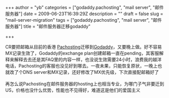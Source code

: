 +++
author = "yb"
categories = ["godaddy.pachosting", "mail server", "邮件服务器"]
date = 2009-06-23T16:39:29Z
description = ""
draft = false
slug = "mail-server-migration"
tags = ["godaddy.pachosting", "mail server", "邮件服务器"]
title = "邮件服务器迁移godaddy"

+++


CR要把邮箱从目前的香港 <a class="" title="" target="" href="http://www.pachosting.com">Pachosting</a>迁移到<a class="" title="" target="" href="http://godaddy.com">Godaddy</a>，又要晚上做。好不容易MX记录生效了，Godaddy的exchange plan创建邮箱一直在pending，其客服解释来解释去去还是其FAQ里的内容一样，也没说生效需要24小时，浪费我的越洋电话，Pachosting的客服也没见好到哪去。一夜未果，只能恢复原状，一晚上也就改了个DNS
server和MX记录，还好修改了MX优先级，下次直接配邮箱好了<br><br>再怎么说Pachosting在邮件服务器的hosting上也相当专业，为哪门子气非要迁到US，价格也没什么优势，性能也不见得好，难道这是他们的爱国主义<br>

